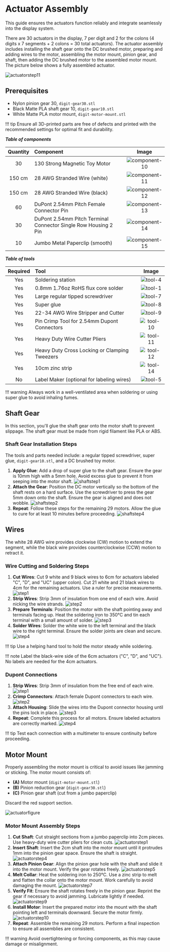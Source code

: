 # Actuator Assembly

This guide ensures the actuators function reliably and integrate seamlessly into the display system.

There are 30 actuators in the display, 7 per digit and 2 for the colons (4 digits x 7 segments + 2 colons = 30 total actuators). The actuator assembly includes installing the shaft gear onto the DC brushed motor, preparing and adding wires to the motor, assembling the motor mount, pinion gear, and shaft, then adding the DC brushed motor to the assembled motor mount. The picture below shows a fully assembled actuator.

![actuatorstep11](../img/actuator/11-actuator.webp)

## Prerequisites

- Nylon pinion gear 30, `digit-gear30.stl`
- Black Matte PLA shaft gear 10, `digit-gear10.stl`
- White Matte PLA motor mount, `digit-motor-mount.stl`

!!! tip
    Ensure all 3D-printed parts are free of defects and printed with the recommended settings for optimal fit and durability.

***Table of components***

| Quantity | Component | Image |
| :--: | :------| :-----: |
| 30 | 130 Strong Magnetic Toy Motor | ![component-10](../img/component/component-10.webp) |
| 150 cm | 28 AWG Stranded Wire (white) | ![component-11](../img/component/component-11.webp) |
| 150 cm | 28 AWG Stranded Wire (black) | ![component-12](../img/component/component-12.webp) |
| 60 | DuPont 2.54mm Pitch Female Connector Pin | ![component-13](../img/component/component-13.webp) |
| 30 | DuPont 2.54mm Pitch Terminal Connector Single Row Housing 2 Pin | ![component-14](../img/component/component-14.webp) |
| 10 | Jumbo Metal Paperclip (smooth) | ![component-15](../img/component/component-15.webp) |

***Table of tools***

| Required | Tool | Image |
| :---: | :------- | :---: |
| Yes | Soldering station    | ![tool-4](../img/tools/tool-4.webp) |
| Yes | 0.8mm 1.76oz RoHS flux core solder | ![tool-1](../img/tools/tool-1.webp) |
| Yes | Large regular tipped screwdriver | ![tool-7](../img/tools/tool-7.webp) |
| Yes | Super glue | ![tool-8](../img/tools/tool-8.webp) |
| Yes | 22-34 AWG Wire Stripper and Cutter | ![tool-9](../img/tools/tool-9.webp) |
| Yes | Pin Crimp Tool for 2.54mm Dupont Connectors | ![tool-10](../img/tools/tool-10.webp) |
| Yes | Heavy Duty Wire Cutter Pliers | ![tool-11](../img/tools/tool-11.webp) |
| Yes | Heavy Duty Cross Locking or Clamping Tweezers | ![tool-12](../img/tools/tool-12.webp) |
| Yes | 10cm zinc strip | ![tool-14](../img/tools/tool-14.webp) |
| No | Label Maker (optional for labeling wires) | ![tool-5](../img/tools/tool-5.webp) |

!!! warning
    Always work in a well-ventilated area when soldering or using super glue to avoid inhaling fumes.

## Shaft Gear

In this section, you'll glue the shaft gear onto the motor shaft to prevent slippage. The shaft gear must be made from rigid filament like PLA or ABS.

### Shaft Gear Installation Steps

The tools and parts needed include: a regular tipped screwdriver, super glue, `digit-gear10.stl`, and a DC brushed toy motor.

1. **Apply Glue**: Add a drop of super glue to the shaft gear. Ensure the gear is 10mm high with a 5mm hole. Avoid excess glue to prevent it from seeping into the motor shaft.
   ![shaftstep1](../img/motor-shaft-gear/2-motor-shaft-gear.webp)
1. **Attach the Gear**: Position the DC motor vertically so the bottom of the shaft rests on a hard surface. Use the screwdriver to press the gear 5mm down onto the shaft. Ensure the gear is aligned and does not wobble.
   ![shaftstep2](../img/motor-shaft-gear/3-motor-shaft-gear.webp)
1. **Repeat**: Follow these steps for the remaining 29 motors. Allow the glue to cure for at least 10 minutes before proceeding.
   ![shaftstep4](../img/motor-shaft-gear/4-motor-shaft-gear.webp)

## Wires

The white 28 AWG wire provides clockwise (CW) motion to extend the segment, while the black wire provides counterclockwise (CCW) motion to retract it.

### Wire Cutting and Soldering Steps

1. **Cut Wires**: Cut 9 white and 9 black wires to 6cm for actuators labeled "C", "D", and "UC" (upper colon). Cut 21 white and 21 black wires to 4cm for the remaining actuators. Use a ruler for precise measurements.
   ![step1](../img/motor-wire/1-motor-wire.webp)
1. **Strip Wires**: Strip 3mm of insulation from one end of each wire. Avoid nicking the wire strands.
   ![step2](../img/motor-wire/2-motor-wire.webp)
1. **Prepare Terminals**: Position the motor with the shaft pointing away and terminals facing up. Heat the soldering iron to 350°C and tin each terminal with a small amount of solder.
   ![step3](../img/motor-wire/3-motor-wire.webp)
1. **Solder Wires**: Solder the white wire to the left terminal and the black wire to the right terminal. Ensure the solder joints are clean and secure.
   ![step4](../img/motor-wire/4-motor-wire.webp)

!!! tip
    Use a helping hand tool to hold the motor steady while soldering.

!!! note
    Label the black-wire side of the 6cm actuators ("C", "D", and "UC"). No labels are needed for the 4cm actuators.

### Dupont Connections

1. **Strip Wires**: Strip 3mm of insulation from the free end of each wire.
   ![step1](../img/dupont-connections/1-motor-dupont-connection.webp)
1. **Crimp Connectors**: Attach female Dupont connectors to each wire.
   ![step2](../img/dupont-connections/2-motor-dupont-connection.webp)
1. **Attach Housing**: Slide the wires into the Dupont connector housing until the pins lock in place.
   ![step3](../img/dupont-connections/3-motor-dupont-connection.webp)
1. **Repeat**: Complete this process for all motors. Ensure labeled actuators are correctly marked.
   ![step4](../img/dupont-connections/4-motor-dupont-connection.webp)

!!! tip
    Test each connection with a multimeter to ensure continuity before proceeding.

## Motor Mount

Properly assembling the motor mount is critical to avoid issues like jamming or sticking. The motor mount consists of:
- **(A)** Motor mount (`digit-motor-mount.stl`)
- **(B)** Pinion reduction gear (`digit-gear30.stl`)
- **(C)** Pinion gear shaft (cut from a jumbo paperclip)

Discard the red support section.

![actuatorfigure](../img/actuator/motor-mount-figure.webp)

### Motor Mount Assembly Steps

1. **Cut Shaft**: Cut straight sections from a jumbo paperclip into 2cm pieces. Use heavy-duty wire cutter pliers for clean cuts.
   ![actuatorstep1](../img/actuator/1-actuator.webp)
1. **Insert Shaft**: Insert the 2cm shaft into the motor mount until it protrudes 1mm into the pinion gear space. Ensure the shaft is straight.
   ![actuatorstep4](../img/actuator/4-actuator.webp)
1. **Attach Pinion Gear**: Align the pinion gear hole with the shaft and slide it into the motor mount. Verify the gear rotates freely.
   ![actuatorstep5](../img/actuator/5-actuator.webp)
1. **Melt Collar**: Heat the soldering iron to 250°C. Use a zinc strip to melt and flatten the collar onto the motor mount. Work carefully to avoid damaging the mount.
   ![actuatorstep7](../img/actuator/7-actuator.webp)
1. **Verify Fit**: Ensure the shaft rotates freely in the pinion gear. Reprint the gear if necessary to avoid jamming. Lubricate lightly if needed.
   ![actuatorstep9](../img/actuator/9-actuator.webp)
1. **Install Motor**: Insert the prepared motor into the mount with the shaft pointing left and terminals downward. Secure the motor firmly.
   ![actuatorstep10](../img/actuator/10-actuator.webp)
1. **Repeat**: Assemble the remaining 29 motors. Perform a final inspection to ensure all assemblies are consistent.

!!! warning
    Avoid overtightening or forcing components, as this may cause damage or misalignment.
